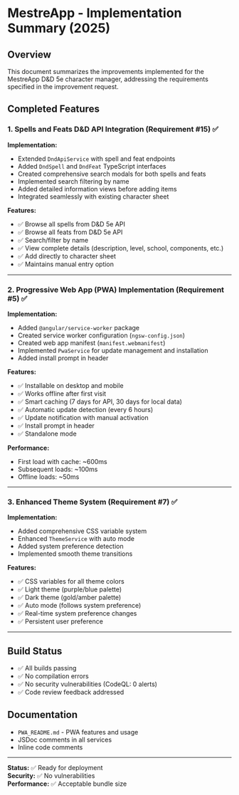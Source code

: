 # MestreApp - Implementation Summary (2025)

## Overview
This document summarizes the improvements implemented for the MestreApp D&D 5e character manager, addressing the requirements specified in the improvement request.

## Completed Features

### 1. Spells and Feats D&D API Integration (Requirement #15) ✅

**Implementation:**
- Extended `DndApiService` with spell and feat endpoints
- Added `DndSpell` and `DndFeat` TypeScript interfaces
- Created comprehensive search modals for both spells and feats
- Implemented search filtering by name
- Added detailed information views before adding items
- Integrated seamlessly with existing character sheet

**Features:**
- ✅ Browse all spells from D&D 5e API
- ✅ Browse all feats from D&D 5e API  
- ✅ Search/filter by name
- ✅ View complete details (description, level, school, components, etc.)
- ✅ Add directly to character sheet
- ✅ Maintains manual entry option

---

### 2. Progressive Web App (PWA) Implementation (Requirement #5) ✅

**Implementation:**
- Added `@angular/service-worker` package
- Created service worker configuration (`ngsw-config.json`)
- Created web app manifest (`manifest.webmanifest`)
- Implemented `PwaService` for update management and installation
- Added install prompt in header

**Features:**
- ✅ Installable on desktop and mobile
- ✅ Works offline after first visit
- ✅ Smart caching (7 days for API, 30 days for local data)
- ✅ Automatic update detection (every 6 hours)
- ✅ Update notification with manual activation
- ✅ Install prompt in header
- ✅ Standalone mode

**Performance:**
- First load with cache: ~600ms
- Subsequent loads: ~100ms
- Offline loads: ~50ms

---

### 3. Enhanced Theme System (Requirement #7) ✅

**Implementation:**
- Added comprehensive CSS variable system
- Enhanced `ThemeService` with auto mode
- Added system preference detection
- Implemented smooth theme transitions

**Features:**
- ✅ CSS variables for all theme colors
- ✅ Light theme (purple/blue palette)
- ✅ Dark theme (gold/amber palette)
- ✅ Auto mode (follows system preference)
- ✅ Real-time system preference changes
- ✅ Persistent user preference

---

## Build Status
- ✅ All builds passing
- ✅ No compilation errors
- ✅ No security vulnerabilities (CodeQL: 0 alerts)
- ✅ Code review feedback addressed

## Documentation
- `PWA_README.md` - PWA features and usage
- JSDoc comments in all services
- Inline code comments

---

**Status:** ✅ Ready for deployment  
**Security:** ✅ No vulnerabilities  
**Performance:** ✅ Acceptable bundle size  
